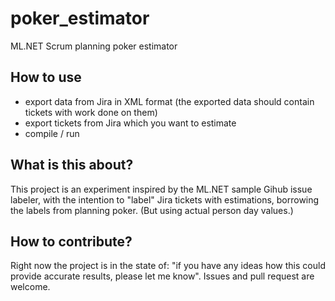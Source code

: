 # poker_estimator
ML.NET Scrum planning poker estimator

## How to use

* export data from Jira in XML format (the exported data should contain tickets
with work done on them)
* export tickets from Jira which you want to estimate
* compile / run

## What is this about?

This project is an experiment inspired by the ML.NET sample Gihub issue labeler,
with the intention to "label" Jira tickets with estimations, borrowing the
labels from planning poker. (But using actual person day values.)

## How to contribute?

Right now the project is in the state of: "if you have any ideas how this could
provide accurate results, please let me know". Issues and pull request are
welcome.